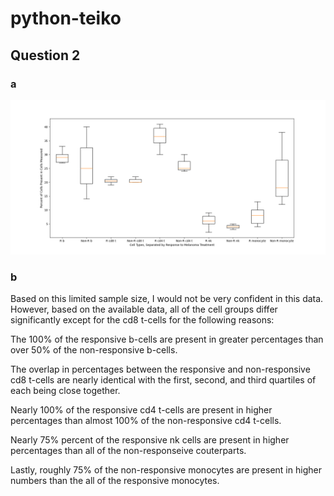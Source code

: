 # python-teiko



## Question 2

### a
![Boxplot](/Boxplot.png)

### b
Based on this limited sample size, I would not be very confident in this data. However, based on the available data, all of the cell groups differ significantly except for the cd8 t-cells for the following reasons:

The 100% of the responsive b-cells are present in greater percentages than over 50% of the non-responsive b-cells.

The overlap in percentages between the responsive and non-responsive cd8 t-cells are nearly identical with the first, second, and third quartiles of each being close together.

Nearly 100% of the responsive cd4 t-cells are present in higher percentages than almost 100% of the non-responsive cd4 t-cells.

Nearly 75% percent of the responsive nk cells are present in higher percentages than all of the non-responseive couterparts.

Lastly, roughly 75% of the non-responsive monocytes are present in higher numbers than the all of the responsive monocytes.